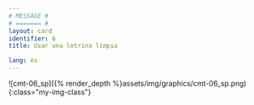```yaml
---
# MESSAGE #
# ======= #
layout: card
identifier: 6
title: Usar una letrina limpia

lang: es
---
```


![cmt-06_sp]({% render_depth %}assets/img/graphics/cmt-06_sp.png){:class="my-img-class"}
